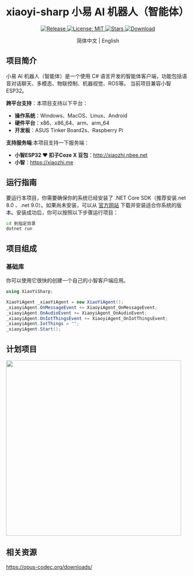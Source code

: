 # xiaoyi-sharp 小易 AI 机器人（智能体）
<p align="center">
  <a href="https://github.com/zhulige/xiaoyi-sharp/releases/latest">
    <img src="https://img.shields.io/github/v/release/zhulige/xiaoyi-sharp?style=flat-square&logo=github&color=blue" alt="Release"/>
  </a>
  <a href="https://opensource.org/licenses/MIT">
    <img src="https://img.shields.io/badge/License-MIT-green.svg?style=flat-square" alt="License: MIT"/>
  </a>
  <a href="https://github.com/zhulige/xiaoyi-sharp/stargazers">
    <img src="https://img.shields.io/github/stars/zhulige/xiaoyi-sharp?style=flat-square&logo=github" alt="Stars"/>
  </a>
  <a href="https://github.com/zhulige/xiaoyi-sharp/releases/latest">
    <img src="https://img.shields.io/github/downloads/zhulige/xiaoyi-sharp/total?style=flat-square&logo=github&color=52c41a1&maxAge=86400" alt="Download"/>
  </a>
</p>

<p align="center">
  简体中文 | English
</p>

## 项目简介 
小易 AI 机器人（智能体）是一个使用 C# 语言开发的智能体客户端，功能包括语音对话聊天、多模态、物联控制、机器视觉、ROS等。
当前项目兼容小智ESP32。

**跨平台支持**：本项目支持以下平台：
- **操作系统**：Windows、MacOS、Linux、Android
- **硬件平台**：x86、x86_64、arm、arm_64
- **开发板**：ASUS Tinker Board2s、Raspberry Pi

**支持服务端**:本项目支持一下服务端：
- **小智ESP32 ❤ 扣子Coze X 豆包**：http://xiaozhi.nbee.net
- **小智**：https://xiaozhi.me

## 运行指南

要运行本项目，你需要确保你的系统已经安装了 .NET Core SDK（推荐安装.net 8.0 、.net 9.0）。如果尚未安装，可以从 [官方网站](https://dotnet.microsoft.com/zh-cn/) 下载并安装适合你系统的版本。安装成功后，你可以按照以下步骤运行项目：
```bash
cd 到指定目录
dotnet run
```

## 项目组成

### 基础库

你可以使用它很快的创建一个自己的小智客户端应用。

``` C#
using XiaoYiSharp;

XiaoYiAgent _xiaoYiAgent = new XiaoYiAgent();
_xiaoyiAgent.OnMessageEvent += XiaoyiAgent_OnMessageEvent;
_xiaoyiAgent.OnAudioEvent += XiaoyiAgent_OnAudioEvent;
_xiaoyiAgent.OnIotThingsEvent += XiaoyiAgent_OnIotThingsEvent;
_xiaoyiAgent.IotThings = "";
_xiaoyiAgent.Start();
```

## 计划项目
<img src="doc/ErgoJr_assembly.gif" width="480" />

## 相关资源
https://opus-codec.org/downloads/

